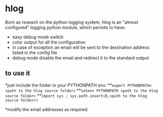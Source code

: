 hlog
=============

Born as reseach on the python logging system, 
hlog is an "almost configured" logging python module, which permits to have:

* easy debug mode switch
* color output for all the configuration
* in case of exception an email will be sent to the destination address listed in the config file
* debug mode disable the email and redirect it to the standard output

to use it
---
*just include the folder in your PYTHONPATH env:
**`export PYTHONPATH=<path to the hlog source folder>`
**`setenv PYTHONPATH <path to the hlog source folder>`
**`import sys ; sys.path.insert(0,<path to the hlog source folder>)`


*modify the email addresses as required.

